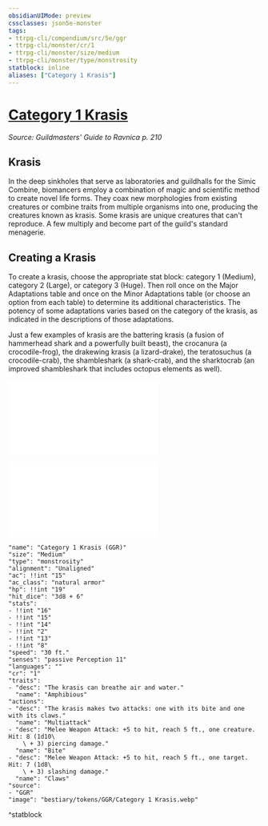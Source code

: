 ```yaml
---
obsidianUIMode: preview
cssclasses: json5e-monster
tags:
- ttrpg-cli/compendium/src/5e/ggr
- ttrpg-cli/monster/cr/1
- ttrpg-cli/monster/size/medium
- ttrpg-cli/monster/type/monstrosity
statblock: inline
aliases: ["Category 1 Krasis"]
---
```

# [Category 1 Krasis](3-Compendium\CLI\bestiary\monstrosity/category-1-krasis-ggr.md)
*Source: Guildmasters' Guide to Ravnica p. 210*  

## Krasis

In the deep sinkholes that serve as laboratories and guildhalls for the Simic Combine, biomancers employ a combination of magic and scientific method to create novel life forms. They coax new morphologies from existing creatures or combine traits from multiple organisms into one, producing the creatures known as krasis. Some krasis are unique creatures that can't reproduce. A few multiply and become part of the guild's standard menagerie.

## Creating a Krasis

To create a krasis, choose the appropriate stat block: category 1 (Medium), category 2 (Large), or category 3 (Huge). Then roll once on the Major Adaptations table and once on the Minor Adaptations table (or choose an option from each table) to determine its additional characteristics. The potency of some adaptations varies based on the category of the krasis, as indicated in the descriptions of those adaptations.

Just a few examples of krasis are the battering krasis (a fusion of hammerhead shark and a powerfully built beast), the crocanura (a crocodile-frog), the drakewing krasis (a lizard-drake), the teratosuchus (a crocodile-crab), the shambleshark (a shark-crab), and the sharktocrab (an improved shambleshark that includes octopus elements as well).

![Major Adaptations](major-adaptations-ggr.md)

![Minor Adaptations](minor-adaptations-ggr.md)

```statblock
"name": "Category 1 Krasis (GGR)"
"size": "Medium"
"type": "monstrosity"
"alignment": "Unaligned"
"ac": !!int "15"
"ac_class": "natural armor"
"hp": !!int "19"
"hit_dice": "3d8 + 6"
"stats":
- !!int "16"
- !!int "15"
- !!int "14"
- !!int "2"
- !!int "13"
- !!int "8"
"speed": "30 ft."
"senses": "passive Perception 11"
"languages": ""
"cr": "1"
"traits":
- "desc": "The krasis can breathe air and water."
  "name": "Amphibious"
"actions":
- "desc": "The krasis makes two attacks: one with its bite and one with its claws."
  "name": "Multiattack"
- "desc": "Melee Weapon Attack: +5 to hit, reach 5 ft., one creature. Hit: 8 (1d10\
    \ + 3) piercing damage."
  "name": "Bite"
- "desc": "Melee Weapon Attack: +5 to hit, reach 5 ft., one target. Hit: 7 (1d8\
    \ + 3) slashing damage."
  "name": "Claws"
"source":
- "GGR"
"image": "bestiary/tokens/GGR/Category 1 Krasis.webp"
```
^statblock